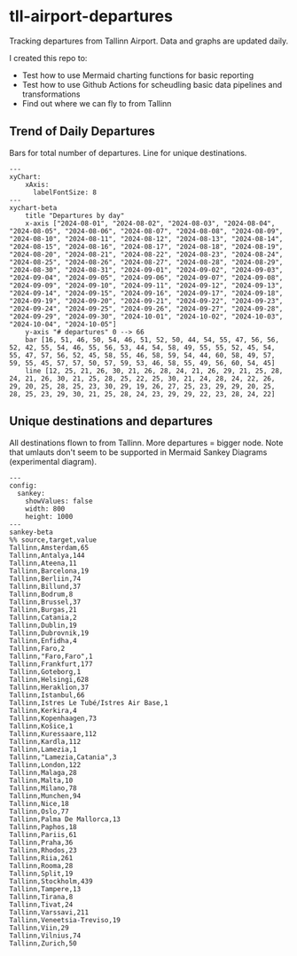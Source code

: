 # tll-airport-departures

Tracking departures from Tallinn Airport. Data and graphs are updated daily.

I created this repo to:
- Test how to use Mermaid charting functions for basic reporting
- Test how to use Github Actions for scheudling basic data pipelines and transformations
- Find out where we can fly to from Tallinn

## Trend of Daily Departures

Bars for total number of departures. Line for unique destinations.

```mermaid
---
xyChart:
    xAxis:
      labelFontSize: 8
---
xychart-beta
    title "Departures by day"
    x-axis ["2024-08-01", "2024-08-02", "2024-08-03", "2024-08-04", "2024-08-05", "2024-08-06", "2024-08-07", "2024-08-08", "2024-08-09", "2024-08-10", "2024-08-11", "2024-08-12", "2024-08-13", "2024-08-14", "2024-08-15", "2024-08-16", "2024-08-17", "2024-08-18", "2024-08-19", "2024-08-20", "2024-08-21", "2024-08-22", "2024-08-23", "2024-08-24", "2024-08-25", "2024-08-26", "2024-08-27", "2024-08-28", "2024-08-29", "2024-08-30", "2024-08-31", "2024-09-01", "2024-09-02", "2024-09-03", "2024-09-04", "2024-09-05", "2024-09-06", "2024-09-07", "2024-09-08", "2024-09-09", "2024-09-10", "2024-09-11", "2024-09-12", "2024-09-13", "2024-09-14", "2024-09-15", "2024-09-16", "2024-09-17", "2024-09-18", "2024-09-19", "2024-09-20", "2024-09-21", "2024-09-22", "2024-09-23", "2024-09-24", "2024-09-25", "2024-09-26", "2024-09-27", "2024-09-28", "2024-09-29", "2024-09-30", "2024-10-01", "2024-10-02", "2024-10-03", "2024-10-04", "2024-10-05"]
    y-axis "# departures" 0 --> 66
    bar [16, 51, 46, 50, 54, 46, 51, 52, 50, 44, 54, 55, 47, 56, 56, 52, 42, 55, 54, 46, 55, 56, 53, 44, 54, 58, 49, 55, 55, 52, 45, 54, 55, 47, 57, 56, 52, 45, 58, 55, 46, 58, 59, 54, 44, 60, 58, 49, 57, 59, 55, 45, 57, 57, 50, 57, 59, 53, 46, 58, 55, 49, 56, 60, 54, 45]
    line [12, 25, 21, 26, 30, 21, 26, 28, 24, 21, 26, 29, 21, 25, 28, 24, 21, 26, 30, 21, 25, 28, 25, 22, 25, 30, 21, 24, 28, 24, 22, 26, 29, 20, 25, 28, 25, 23, 30, 29, 19, 26, 27, 25, 23, 29, 29, 20, 25, 28, 25, 23, 29, 30, 21, 25, 28, 24, 23, 29, 29, 22, 23, 28, 24, 22]
```


## Unique destinations and departures

All destinations flown to from Tallinn. More departures = bigger node.
Note that umlauts don't seem to be supported in Mermaid Sankey Diagrams (experimental diagram).

```mermaid
---
config:
  sankey:
    showValues: false
    width: 800
    height: 1000
---
sankey-beta
%% source,target,value
Tallinn,Amsterdam,65
Tallinn,Antalya,144
Tallinn,Ateena,11
Tallinn,Barcelona,19
Tallinn,Berliin,74
Tallinn,Billund,37
Tallinn,Bodrum,8
Tallinn,Brussel,37
Tallinn,Burgas,21
Tallinn,Catania,2
Tallinn,Dublin,19
Tallinn,Dubrovnik,19
Tallinn,Enfidha,4
Tallinn,Faro,2
Tallinn,"Faro,Faro",1
Tallinn,Frankfurt,177
Tallinn,Goteborg,1
Tallinn,Helsingi,628
Tallinn,Heraklion,37
Tallinn,Istanbul,66
Tallinn,Istres Le Tubé/Istres Air Base,1
Tallinn,Kerkira,4
Tallinn,Kopenhaagen,73
Tallinn,Košice,1
Tallinn,Kuressaare,112
Tallinn,Kardla,112
Tallinn,Lamezia,1
Tallinn,"Lamezia,Catania",3
Tallinn,London,122
Tallinn,Malaga,28
Tallinn,Malta,10
Tallinn,Milano,78
Tallinn,Munchen,94
Tallinn,Nice,18
Tallinn,Oslo,77
Tallinn,Palma De Mallorca,13
Tallinn,Paphos,18
Tallinn,Pariis,61
Tallinn,Praha,36
Tallinn,Rhodos,23
Tallinn,Riia,261
Tallinn,Rooma,28
Tallinn,Split,19
Tallinn,Stockholm,439
Tallinn,Tampere,13
Tallinn,Tirana,8
Tallinn,Tivat,24
Tallinn,Varssavi,211
Tallinn,Veneetsia-Treviso,19
Tallinn,Viin,29
Tallinn,Vilnius,74
Tallinn,Zurich,50


```
